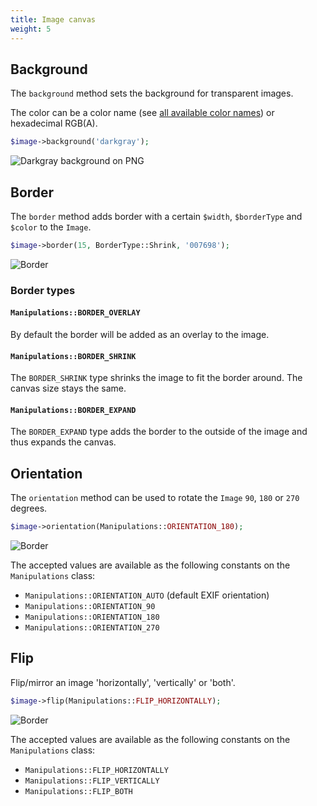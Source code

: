 ```yaml
---
title: Image canvas
weight: 5
---
```


## Background

The `background` method sets the background for transparent images.

The color can be a color name (see [all available color names](https://developer.mozilla.org/en/docs/Web/CSS/color_value#Color_keywords)) or hexadecimal RGB(A).

```php
$image->background('darkgray');
```

![Darkgray background on PNG](../../images/example-background.png)

## Border

The `border` method adds border with a certain `$width`, `$borderType` and `$color` to the `Image`. 

```php
$image->border(15, BorderType::Shrink, '007698');
```

![Border](../../images/example-border.jpg)

### Border types

#### `Manipulations::BORDER_OVERLAY`

By default the border will be added as an overlay to the image.

#### `Manipulations::BORDER_SHRINK`

The `BORDER_SHRINK` type shrinks the image to fit the border around. The canvas size stays the same.

#### `Manipulations::BORDER_EXPAND`

The `BORDER_EXPAND` type adds the border to the outside of the image and thus expands the canvas.

## Orientation

The `orientation` method can be used to rotate the `Image` `90`, `180` or `270` degrees. 

```php
$image->orientation(Manipulations::ORIENTATION_180);
```

![Border](../../images/example-orientation.jpg)

The accepted values are available as the following constants on the `Manipulations` class:

- `Manipulations::ORIENTATION_AUTO` (default EXIF orientation)
- `Manipulations::ORIENTATION_90`
- `Manipulations::ORIENTATION_180`
- `Manipulations::ORIENTATION_270`

## Flip

Flip/mirror an image 'horizontally', 'vertically' or 'both'.

```php
$image->flip(Manipulations::FLIP_HORIZONTALLY);
```

![Border](../../images/example-flip-horizontally.jpg)

The accepted values are available as the following constants on the `Manipulations` class:

- `Manipulations::FLIP_HORIZONTALLY`
- `Manipulations::FLIP_VERTICALLY`
- `Manipulations::FLIP_BOTH`
